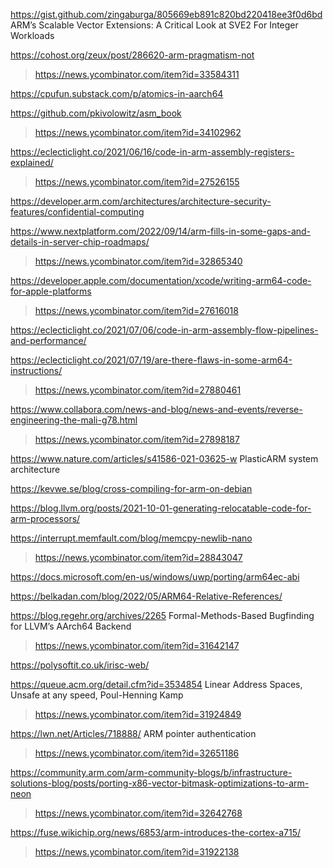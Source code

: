 https://gist.github.com/zingaburga/805669eb891c820bd220418ee3f0d6bd ARM’s Scalable Vector Extensions: A Critical Look at SVE2 For Integer Workloads

https://cohost.org/zeux/post/286620-arm-pragmatism-not
> https://news.ycombinator.com/item?id=33584311

https://cpufun.substack.com/p/atomics-in-aarch64 

https://github.com/pkivolowitz/asm_book
> https://news.ycombinator.com/item?id=34102962

https://eclecticlight.co/2021/06/16/code-in-arm-assembly-registers-explained/
> https://news.ycombinator.com/item?id=27526155

https://developer.arm.com/architectures/architecture-security-features/confidential-computing

https://www.nextplatform.com/2022/09/14/arm-fills-in-some-gaps-and-details-in-server-chip-roadmaps/
> https://news.ycombinator.com/item?id=32865340

https://developer.apple.com/documentation/xcode/writing-arm64-code-for-apple-platforms
> https://news.ycombinator.com/item?id=27616018

https://eclecticlight.co/2021/07/06/code-in-arm-assembly-flow-pipelines-and-performance/

https://eclecticlight.co/2021/07/19/are-there-flaws-in-some-arm64-instructions/
> https://news.ycombinator.com/item?id=27880461

https://www.collabora.com/news-and-blog/news-and-events/reverse-engineering-the-mali-g78.html
> https://news.ycombinator.com/item?id=27898187

https://www.nature.com/articles/s41586-021-03625-w PlasticARM system architecture

https://kevwe.se/blog/cross-compiling-for-arm-on-debian

https://blog.llvm.org/posts/2021-10-01-generating-relocatable-code-for-arm-processors/

https://interrupt.memfault.com/blog/memcpy-newlib-nano
> https://news.ycombinator.com/item?id=28843047

https://docs.microsoft.com/en-us/windows/uwp/porting/arm64ec-abi

https://belkadan.com/blog/2022/05/ARM64-Relative-References/

https://blog.regehr.org/archives/2265 Formal-Methods-Based Bugfinding for LLVM’s AArch64 Backend
> https://news.ycombinator.com/item?id=31642147

https://polysoftit.co.uk/irisc-web/

https://queue.acm.org/detail.cfm?id=3534854 Linear Address Spaces, Unsafe at any speed, Poul-Henning Kamp
> https://news.ycombinator.com/item?id=31924849

https://lwn.net/Articles/718888/ ARM pointer authentication
> https://news.ycombinator.com/item?id=32651186

https://community.arm.com/arm-community-blogs/b/infrastructure-solutions-blog/posts/porting-x86-vector-bitmask-optimizations-to-arm-neon
> https://news.ycombinator.com/item?id=32642768

https://fuse.wikichip.org/news/6853/arm-introduces-the-cortex-a715/
> https://news.ycombinator.com/item?id=31922138